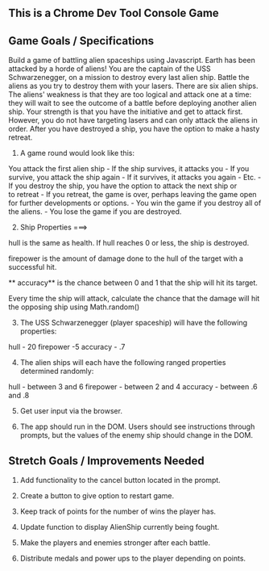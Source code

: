 ## This is a Chrome Dev Tool Console Game


## Game Goals / Specifications 


Build a game of battling alien spaceships using Javascript. Earth has been attacked by a horde of aliens! You are the captain of the USS Schwarzenegger, on a mission to destroy every last alien ship. Battle the aliens as you try to destroy them with your lasers. There are six alien ships. The aliens' weakness is that they are too logical and attack one at a time: they will wait to see the outcome of a battle before deploying another alien ship. Your strength is that you have the initiative and get to attack first. However, you do not have targeting lasers and can only attack the aliens in order. After you have destroyed a ship, you have the option to make a hasty retreat.

1. A game round would look like this:


You attack the first alien ship - If the ship survives, it attacks you - If you survive, you attack the ship again - If it survives, it attacks you again - Etc. - If you destroy the ship, you have the option to attack the next ship or to retreat - If you retreat, the game is over, perhaps leaving the game open for further developments or options. - You win the game if you destroy all of the aliens. - You lose the game if you are destroyed.


2. Ship Properties ===>



hull is the same as health. If hull reaches 0 or less, the ship is destroyed.

firepower is the amount of damage done to the hull of the target with a successful hit. 

** accuracy** is the chance between 0 and 1 that the ship will hit its target. 

Every time the ship will attack, calculate the chance that the damage will hit the opposing ship using Math.random()



3. The USS Schwarzenegger (player spaceship) will have the following properties:

hull - 20 firepower -5 accuracy - .7



4. The alien ships will each have the following ranged properties determined randomly:

hull - between 3 and 6 firepower - between 2 and 4 accuracy - between .6 and .8



5. Get user input via the browser.


6. The app should run in the DOM. Users should see instructions through prompts, but the values of the enemy ship should change in the DOM.



## Stretch Goals / Improvements Needed


1. Add functionality to the cancel button located in the prompt.

2. Create a button to give option to restart game.

3. Keep track of points for the number of wins the player has.

4. Update function to display AlienShip currently being fought.

5. Make the players and enemies stronger after each battle.

6. Distribute medals and power ups to the player depending on points.
